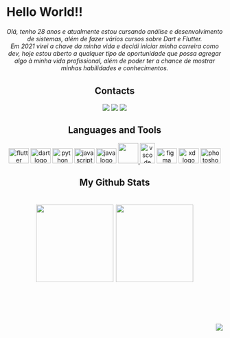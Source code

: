 <h1 align="left">Hello World!! </h1>

<h6 align="center"> Olá, tenho 28 anos e atualmente estou cursando análise e desenvolvimento de sistemas, além de fazer vários cursos sobre Dart e Flutter. <br>Em 2021 virei a chave da minha vida e decidi iniciar minha carreira como dev, hoje estou aberto a qualquer tipo de oportunidade que possa agregar algo à minha vida profissional, além de poder ter a chance de mostrar minhas habilidades e conhecimentos.</h6> 

###

<h2 align="center">Contacts </h2>
<div align="center">
  
   <a href="https://www.instagram.com/lucasbustamante_/" target="_blank"><img src="https://img.shields.io/badge/-Instagram-%23E4405F?style=for-the-badge&logo=instagram&logoColor=white" target="_blank"></a>
 	 <a href = "mailto:lucascostabustamante@gmail.com"><img src="https://img.shields.io/badge/-Gmail-%23333?style=for-the-badge&logo=gmail&logoColor=white" target="_blank"></a>
  <a href="https://www.linkedin.com/in/lucas-bustamante-b9612476" target="_blank"><img src="https://img.shields.io/badge/-LinkedIn-%230077B5?style=for-the-badge&logo=linkedin&logoColor=white" target="_blank"></a> 

###

  <h2 align="center"> Languages and Tools </h2>
 
  
  
<div align="center">
  <img src="https://cdn.jsdelivr.net/gh/devicons/devicon/icons/flutter/flutter-original.svg" height="35" width="47" alt="flutter logo"  />
  <img src="https://cdn.jsdelivr.net/gh/devicons/devicon/icons/dart/dart-original.svg" height="35" width="47" alt="dart logo"  />
  <img src="https://cdn.jsdelivr.net/gh/devicons/devicon/icons/python/python-original.svg" height="35" width="47" alt="python logo"  />
  <img src="https://cdn.jsdelivr.net/gh/devicons/devicon/icons/javascript/javascript-original.svg" height="35" width="47" alt="javascript logo"  />
  <img src="https://cdn.jsdelivr.net/gh/devicons/devicon/icons/java/java-original.svg" height="35" width="47" alt="java logo"  />
 <a href="https://git-scm.com/" target="_blank"> <img src="https://img.icons8.com/color/48/000000/git.png" width="47" height="47"/> </a>
<img src="https://cdn.jsdelivr.net/gh/devicons/devicon/icons/vscode/vscode-original.svg" alt="vscode" width="35" height="47"/> 
  <img src="https://cdn.jsdelivr.net/gh/devicons/devicon/icons/figma/figma-original.svg" height="35" width="47" alt="figma logo"  />
  <img src="https://cdn.jsdelivr.net/gh/devicons/devicon/icons/xd/xd-plain.svg" height="35" width="47" alt="xd logo"  />
  <img src="https://cdn.jsdelivr.net/gh/devicons/devicon/icons/photoshop/photoshop-plain.svg" height="35" width="47" alt="photoshop logo"  />
</div>
  
  ###
  


###

</div>

###

<h2 align="center"> My Github Stats </h2>
  
  <h1 align="center">
  <img height="180em" src="https://github-readme-stats.vercel.app/api?username=LucasBustamante&show_icons=true&theme=discord_old_blurple&include_all_commits=true&count_private=true"/>
  
  <img height="180em" src="https://github-readme-stats.vercel.app/api/top-langs/?username=LucasBustamante&layout=compact&langs_count=7&theme=discord_old_blurple"/>
  </p>
  <br/>

<a href="https://github.com/LucasBustamante/github-profile-views-counter">
    <p align="right"><img src="https://komarev.com/ghpvc/?username=LucasBustamante&style=for-the-badge">
</a>


###

 
